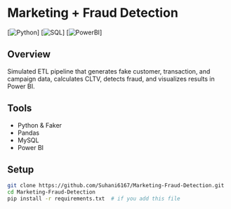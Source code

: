 # Marketing + Fraud Detection

[![Python](https://img.shields.io/badge/Python-3.9-blue)]
[![SQL](https://img.shields.io/badge/SQL-MySQL-green)]
[![PowerBI](https://img.shields.io/badge/PowerBI-Dashboard-yellow)]

## Overview
Simulated ETL pipeline that generates fake customer, transaction, and campaign data, calculates CLTV, detects fraud, and visualizes results in Power BI.

## Tools
- Python & Faker
- Pandas
- MySQL
- Power BI

## Setup
```bash
git clone https://github.com/Suhani6167/Marketing-Fraud-Detection.git
cd Marketing-Fraud-Detection
pip install -r requirements.txt  # if you add this file




